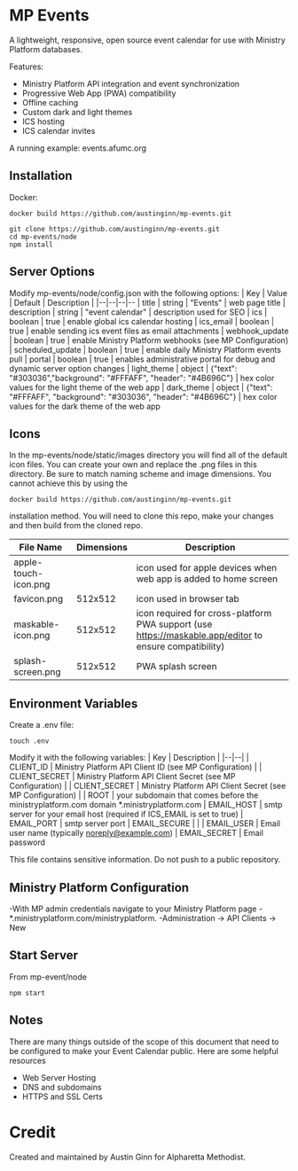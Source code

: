 # MP Events
A lightweight, responsive, open source event calendar for use with Ministry Platform databases. 

Features:

 - Ministry Platform API integration and event synchronization 
 - Progressive Web App (PWA) compatibility
 - Offline caching
 - Custom dark and light themes
 - ICS hosting
 - ICS calendar invites

A running example: events.afumc.org  

## Installation
Docker:
```
docker build https://github.com/austinginn/mp-events.git
```

```
git clone https://github.com/austinginn/mp-events.git
cd mp-events/node
npm install
```
## Server Options
Modify mp-events/node/config.json with the following options:
| Key | Value | Default | Description |
|--|--|--|--
| title | string | "Events" | web page title 
| description | string  |  "event calendar" | description used for SEO
| ics | boolean | true | enable global ics calendar hosting
| ics_email | boolean | true | enable sending ics event files as email attachments
| webhook_update | boolean | true | enable Ministry Platform webhooks (see MP Configuration)
| scheduled_update | boolean | true | enable daily Ministry Platform events pull
| portal | boolean | true | enables administrative portal for debug and dynamic server option changes
| light_theme | object | {"text": "#303036","background": "#FFFAFF", "header": "#4B696C"} | hex color values for the light theme of the web app
| dark_theme | object | {"text": "#FFFAFF", "background": "#303036", "header": "#4B696C"} | hex color values for the dark theme of the web app

## Icons
In the mp-events/node/static/images directory you will find all of the default icon files.  You can create your own and replace the .png files in this directory.  Be sure to match naming scheme and image dimensions. You cannot achieve this by using the 
```
docker build https://github.com/austinginn/mp-events.git
```
installation method.  You will need to clone this repo, make your changes and then build from the cloned repo.

| File Name | Dimensions | Description
|--|--|--|
| apple-touch-icon.png |   | icon used for apple devices when web app is added to home screen
| favicon.png | 512x512 | icon used in browser tab
| maskable-icon.png | 512x512 | icon required for cross-platform PWA support (use https://maskable.app/editor to ensure compatibility)
| splash-screen.png | 512x512 | PWA splash screen


## Environment Variables
Create a .env file:
```
touch .env
```
Modify it with the following variables:
| Key  | Description  |
|--|--|
| CLIENT_ID | Ministry Platform API Client ID (see MP Configuration) |
| CLIENT_SECRET | Ministry Platform API Client Secret (see MP Configuration) |
| CLIENT_SECRET | Ministry Platform API Client Secret (see MP Configuration) |
| ROOT | your subdomain that comes before the ministryplatform.com domain *.ministryplatform.com 
| EMAIL_HOST | smtp server for your email host (required if ICS_EMAIL is set to true)
| EMAIL_PORT | smtp server port 
| EMAIL_SECURE | |
| EMAIL_USER | Email user name (typically noreply@example.com)
| EMAIL_SECRET | Email password

This file contains sensitive information.  Do not push to a public repository.

## Ministry Platform Configuration

-With MP admin credentials navigate to your Ministry Platform page - *.ministryplatform.com/ministryplatform.
 -Administration -> API Clients -> New
 
## Start Server
From mp-event/node
```
npm start
```

## Notes
There are many things outside of the scope of this document that need to be configured to make your Event Calendar public. 
Here are some helpful resources
- Web Server Hosting
- DNS and subdomains
- HTTPS and SSL Certs

# Credit
Created and maintained by Austin Ginn for Alpharetta Methodist.  
